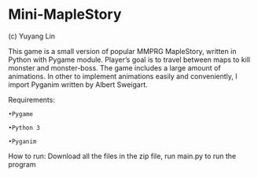 # Mini-MapleStory

(c) Yuyang Lin

This game is a small version of popular MMPRG MapleStory, written in Python with Pygame module. Player’s goal is to travel between maps to kill monster and monster-boss. The game includes a large amount of animations. In other to implement animations easily and conveniently, I import Pyganim written by Albert Sweigart. 

Requirements:

	•Pygame

	•Python 3

	•Pyganim

How to run:
Download all the files in the zip file, run main.py to run the program
